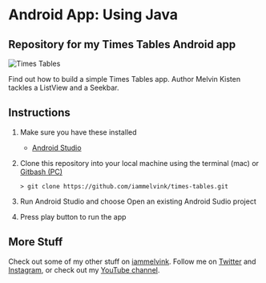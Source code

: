 # Android App: Using Java

## Repository for my Times Tables Android app

![Times Tables](timestables.gif "Times Tables")

Find out how to build a simple Times Tables app. Author Melvin Kisten tackles a ListView and a Seekbar. 

## Instructions
1. Make sure you have these installed
	- [Android Studio](https://developer.android.com/studio#downloads "Android Studio")
2. Clone this repository into your local machine using the terminal (mac) or [Gitbash (PC)](https://git-scm.com/download/win "Gitbash (PC)")
	
	`> git clone https://github.com/iammelvink/times-tables.git`
3. Run Android Studio and choose Open an existing Android Sudio project
4. Press play button to run the app

## More Stuff
Check out some of my other stuff on [iammelvink](https://iammelvink.github.io/ "iammelvink Portfolio Website"). Follow me on [Twitter](https://twitter.com/iammelvink "iammelvink") and [Instagram](https://www.instagram.com/iammelvink "iammelvink"), or check out my [YouTube channel](https://www.youtube.com/channel/UCwMGEkyU2QOqEEKJ1E5pe7w "WiiLearnTech YouTube").
